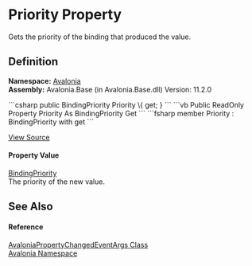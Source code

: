 # Priority Property


Gets the priority of the binding that produced the value.



## Definition
**Namespace:** <a href="N_Avalonia">Avalonia</a>  
**Assembly:** Avalonia.Base (in Avalonia.Base.dll) Version: 11.2.0

<Tabs groupId="api-code-preview">
<TabItem value="csharp" label="C#">
```csharp
public BindingPriority Priority \{ get; }
```
</TabItem>
<TabItem value="vb" label="VB">
```vb
Public ReadOnly Property Priority As BindingPriority
	Get
```
</TabItem>
<TabItem value="fsharp" label="F#">
```fsharp
member Priority : BindingPriority with get
```
</TabItem>
</Tabs>



<a href="https://github.com/AvaloniaUI/Avalonia/tree/master/src/Avalonia.Base/AvaloniaPropertyChangedEventArgs.cs#L60" title="View the source code">View Source</a>



#### Property Value
<a href="T_Avalonia_Data_BindingPriority">BindingPriority</a>  
The priority of the new value.

## See Also


#### Reference
<a href="T_Avalonia_AvaloniaPropertyChangedEventArgs">AvaloniaPropertyChangedEventArgs Class</a>  
<a href="N_Avalonia">Avalonia Namespace</a>  
